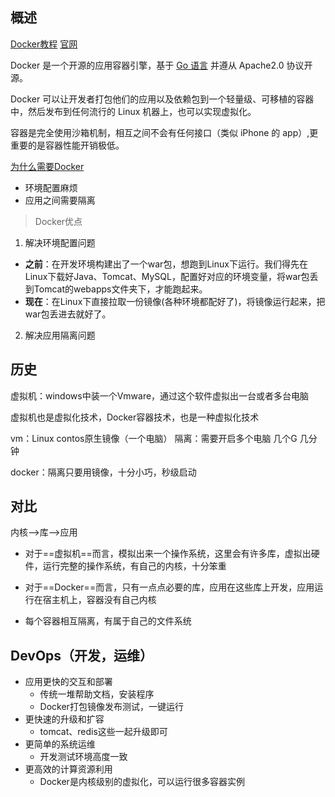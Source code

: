 ## 概述

[Docker教程](https://www.runoob.com/docker/docker-tutorial.html) [官网](https://docs.docker.com/docker-for-windows/install/)

Docker 是一个开源的应用容器引擎，基于 [Go 语言](https://www.runoob.com/go/go-tutorial.html) 并遵从 Apache2.0 协议开源。

Docker 可以让开发者打包他们的应用以及依赖包到一个轻量级、可移植的容器中，然后发布到任何流行的 Linux 机器上，也可以实现虚拟化。

容器是完全使用沙箱机制，相互之间不会有任何接口（类似 iPhone 的 app）,更重要的是容器性能开销极低。

[为什么需要Docker](https://zhuanlan.zhihu.com/p/54512286)

* 环境配置麻烦
* 应用之间需要隔离

> Docker优点

1. 解决环境配置问题

- **之前**：在开发环境构建出了一个war包，想跑到Linux下运行。我们得先在Linux下载好Java、Tomcat、MySQL，配置好对应的环境变量，将war包丢到Tomcat的webapps文件夹下，才能跑起来。
- **现在**：在Linux下直接拉取一份镜像(各种环境都配好了)，将镜像运行起来，把war包丢进去就好了。

2. 解决应用隔离问题

## 历史

虚拟机：windows中装一个Vmware，通过这个软件虚拟出一台或者多台电脑

虚拟机也是虚拟化技术，Docker容器技术，也是一种虚拟化技术

vm：Linux contos原生镜像（一个电脑）  隔离：需要开启多个电脑 几个G 几分钟

docker：隔离只要用镜像，十分小巧，秒级启动

## 对比

内核-->库-->应用   

* 对于==虚拟机==而言，模拟出来一个操作系统，这里会有许多库，虚拟出硬件，运行完整的操作系统，有自己的内核，十分笨重

* 对于==Docker==而言，只有一点点必要的库，应用在这些库上开发，应用运行在宿主机上，容器没有自己内核
* 每个容器相互隔离，有属于自己的文件系统

## DevOps（开发，运维）

* 应用更快的交互和部署
  *  传统一堆帮助文档，安装程序
  * Docker打包镜像发布测试，一键运行
* 更快速的升级和扩容
  * tomcat、redis这些一起升级即可
* 更简单的系统运维
  * 开发测试环境高度一致
* 更高效的计算资源利用
  * Docker是内核级别的虚拟化，可以运行很多容器实例

